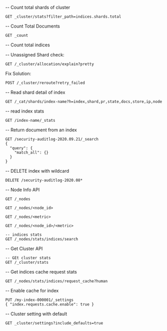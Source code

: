 -- Count total shards of cluster
```
GET _cluster/stats?filter_path=indices.shards.total
```

-- Count Total Documents
```
GET _count
```

-- Count total indices



-- Unassigned Shard check:
```
GET /_cluster/allocation/explain?pretty
```

Fix Solution:
```
POST /_cluster/reroute?retry_failed
```

-- Read shard detail of index
```
GET /_cat/shards/index-name?h=index,shard,pr,state,docs,store,ip,node
```

-- read index stats
```
GET /index-name/_stats
```

-- Return document from an index
```
GET /security-auditlog-2020.09.21/_search
{
  "query": {
    "match_all": {}
  }
}
```

-- DELETE index with wildcard
```
DELETE /security-auditlog-2020.08*
```

-- Node Info API
```
GET /_nodes

GET /_nodes/<node_id>

GET /_nodes/<metric>

GET /_nodes/<node_id>/<metric>

-- indices stats
GET /_nodes/stats/indices/search
````

-- Get Cluster API

```
-- GEt cluster stats
GET /_cluster/stats
```

-- Get indices cache request stats
```
GET /_nodes/stats/indices/request_cache?human
```

-- Enable cache for index
```
PUT /my-index-000001/_settings
{ "index.requests.cache.enable": true }
```

-- Cluster setting with default
```
GET _cluster/settings?include_defaults=true
```
